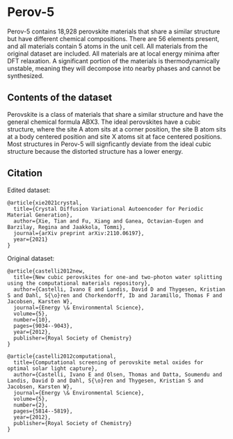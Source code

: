 # Perov-5

Perov-5 contains 18,928 perovskite materials that share a similar structure but have different chemical compositions. There are 56 elements present, and all materials contain 5 atoms in the unit cell. All materials from the original dataset are included. All materials are at local energy minima after DFT relaxation. A significant portion of the materials is thermodynamically unstable, meaning they will decompose into nearby phases and cannot be synthesized.

## Contents of the dataset

Perovskite is a class of materials that share a similar structure and have the general chemical formula ABX3. The ideal perovskites have a cubic structure, where the site A atom sits at a corner position, the site B atom sits at a body centered position and site X atoms sit at face centered positions. Most structures in Perov-5 will signficantly deviate from the ideal cubic structure because the distorted structure has a lower energy.

## Citation

Edited dataset:
```
@article{xie2021crystal,
  title={Crystal Diffusion Variational Autoencoder for Periodic Material Generation},
  author={Xie, Tian and Fu, Xiang and Ganea, Octavian-Eugen and Barzilay, Regina and Jaakkola, Tommi},
  journal={arXiv preprint arXiv:2110.06197},
  year={2021}
}
```

Original dataset:

```
@article{castelli2012new,
  title={New cubic perovskites for one-and two-photon water splitting using the computational materials repository},
  author={Castelli, Ivano E and Landis, David D and Thygesen, Kristian S and Dahl, S{\o}ren and Chorkendorff, Ib and Jaramillo, Thomas F and Jacobsen, Karsten W},
  journal={Energy \& Environmental Science},
  volume={5},
  number={10},
  pages={9034--9043},
  year={2012},
  publisher={Royal Society of Chemistry}
}
```

```
@article{castelli2012computational,
  title={Computational screening of perovskite metal oxides for optimal solar light capture},
  author={Castelli, Ivano E and Olsen, Thomas and Datta, Soumendu and Landis, David D and Dahl, S{\o}ren and Thygesen, Kristian S and Jacobsen, Karsten W},
  journal={Energy \& Environmental Science},
  volume={5},
  number={2},
  pages={5814--5819},
  year={2012},
  publisher={Royal Society of Chemistry}
}
```



